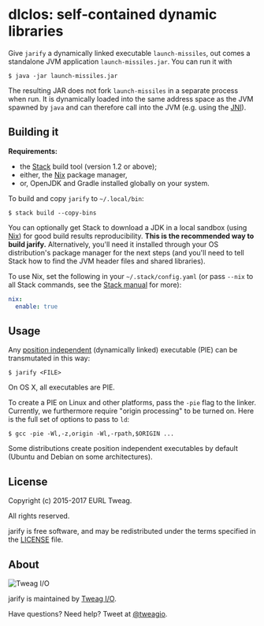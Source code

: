 # dlclos: self-contained dynamic libraries

Give `jarify` a dynamically linked executable `launch-missiles`, out
comes a standalone JVM application `launch-missiles.jar`. You can run
it with

```
$ java -jar launch-missiles.jar
```

The resulting JAR does not fork `launch-missiles` in a separate
process when run. It is dynamically loaded into the same address space
as the JVM spawned by `java` and can therefore call into the JVM (e.g.
using the [JNI][jni]).

[jni]: https://docs.oracle.com/javase/8/docs/technotes/guides/jni/spec/jniTOC.html

## Building it

**Requirements:**
* the [Stack][stack] build tool (version 1.2 or above);
* either, the [Nix][nix] package manager,
* or, OpenJDK and Gradle installed globally on your system.

To build and copy `jarify` to `~/.local/bin`:

```
$ stack build --copy-bins
```

You can optionally get Stack to download a JDK in a local sandbox
(using [Nix][nix]) for good build results reproducibility. **This is
the recommended way to build jarify.** Alternatively, you'll need
it installed through your OS distribution's package manager for the
next steps (and you'll need to tell Stack how to find the JVM header
files and shared libraries).

To use Nix, set the following in your `~/.stack/config.yaml` (or pass
`--nix` to all Stack commands, see the [Stack manual][stack-nix] for
more):

```yaml
nix:
  enable: true
```

[stack]: https://github.com/commercialhaskell/stack
[stack-nix]: https://docs.haskellstack.org/en/stable/nix_integration/#configuration
[nix]: http://nixos.org/nix

## Usage

Any [position independent][wp-pic] (dynamically linked) executable
(PIE) can be transmutated in this way:

```
$ jarify <FILE>
```

On OS X, all executables are PIE.

To create a PIE on Linux and other platforms, pass the `-pie` flag to
the linker. Currently, we furthermore require "origin processing" to
be turned on. Here is the full set of options to pass to `ld`:

```
$ gcc -pie -Wl,-z,origin -Wl,-rpath,$ORIGIN ...
```

Some distributions create position independent executables by default
(Ubuntu and Debian on some architectures).

[wp-pic]: https://en.wikipedia.org/wiki/Position-independent_code

## License

Copyright (c) 2015-2017 EURL Tweag.

All rights reserved.

jarify is free software, and may be redistributed under the terms
specified in the [LICENSE](LICENSE) file.

## About

![Tweag I/O](http://i.imgur.com/0HK8X4y.png)

jarify is maintained by [Tweag I/O](http://tweag.io/).

Have questions? Need help? Tweet at
[@tweagio](http://twitter.com/tweagio).

